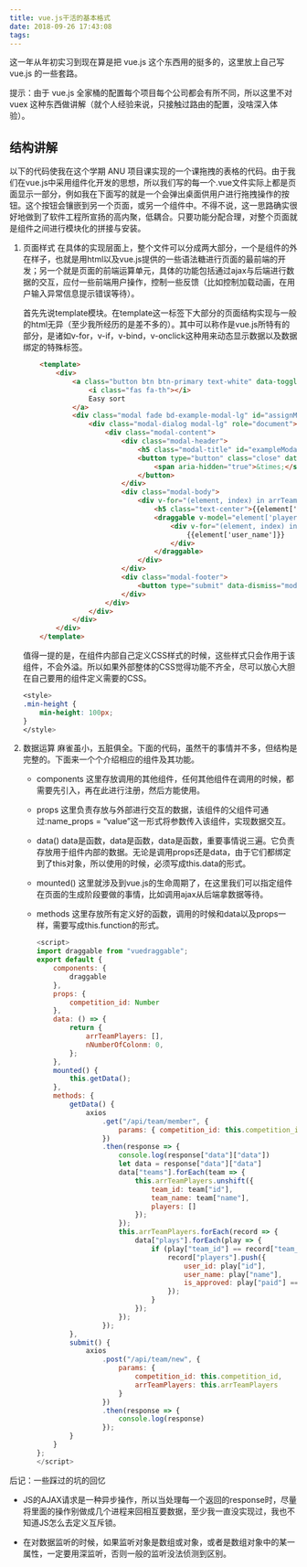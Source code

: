 ```yaml
---
title: vue.js干活的基本格式
date: 2018-09-26 17:43:08
tags:
---
```


这一年从年初实习到现在算是把 vue.js 这个东西用的挺多的，这里放上自己写 vue.js 的一些套路。

提示：由于 vue.js 全家桶的配置每个项目每个公司都会有所不同，所以这里不对 vuex 这种东西做讲解（就个人经验来说，只接触过路由的配置，没啥深入体验）。

## 结构讲解

以下的代码使我在这个学期 ANU 项目课实现的一个课拖拽的表格的代码。由于我们在vue.js中采用组件化开发的思想，所以我们写的每一个.vue文件实际上都是页面显示一部分，例如我在下面写的就是一个会弹出桌面供用户进行拖拽操作的按钮。这个按钮会镶嵌到另一个页面，或另一个组件中。不得不说，这一思路确实很好地做到了软件工程所宣扬的高内聚，低耦合。只要功能分配合理，对整个页面就是组件之间进行模块化的拼接与安装。

1. 页面样式
    在具体的实现层面上，整个文件可以分成两大部分，一个是组件的外在样子，也就是用html以及vue.js提供的一些语法糖进行页面的最前端的开发；另一个就是页面的前端运算单元，具体的功能包括通过ajax与后端进行数据的交互，应付一些前端用户操作，控制一些反馈（比如控制加载动画，在用户输入异常信息提示错误等待）。

    首先先说template模块。在template这一标签下大部分的页面结构实现与一般的html无异（至少我所经历的是差不多的）。其中可以称作是vue.js所特有的部分，是诸如v-for，v-if，v-bind，v-onclick这种用来动态显示数据以及数据绑定的特殊标签。

    ```html
        <template>
            <div>
                <a class="button btn btn-primary text-white" data-toggle="modal" data-target="#assignModal">
                    <i class="fas fa-th"></i>
                    Easy sort
                </a>
                <div class="modal fade bd-example-modal-lg" id="assignModal" tabindex="-1" role="dialog" aria-labelledby="exampleModalLabel" aria-hidden="true">
                    <div class="modal-dialog modal-lg" role="document">
                        <div class="modal-content">
                            <div class="modal-header">
                                <h5 class="modal-title" id="exampleModalLabel">Add New Team</h5>
                                <button type="button" class="close" data-dismiss="modal" aria-label="Close">
                                    <span aria-hidden="true">&times;</span>
                                </button>
                            </div>
                            <div class="modal-body">
                                <div v-for="(element, index) in arrTeamPlayers" :key="index" class="list-group col-md-2 float-left min-height">
                                    <h5 class="text-center">{{element['team_name']}}</h5>
                                    <draggable v-model="element['players']" :options="{group:'people'}" class="min-height">
                                        <div v-for="(element, index) in element['players']" :key="index" class="list-group-item text-center" v-bind:class="{'list-group-item-danger': !element['is_approved']}">
                                            {{element['user_name']}}
                                        </div>
                                    </draggable>
                                </div>
                            </div>
                            <div class="modal-footer">
                                <button type="submit" data-dismiss="modal" aria-label="Close" class="btn btn-primary form-control" @click="submit">Submit the assignment</button>
                            </div>
                        </div>
                    </div>
                </div>
            </div>
        </template>
    ```

    值得一提的是，在组件内部自己定义CSS样式的时候，这些样式只会作用于该组件，不会外溢。所以如果外部整体的CSS觉得功能不齐全，尽可以放心大胆在自己要用的组件定义需要的CSS。

    ```CSS
    <style>
    .min-height {
        min-height: 100px;
    }
    </style>
    ```

2. 数据运算
    麻雀虽小，五脏俱全。下面的代码，虽然干的事情并不多，但结构是完整的。下面来一个个介绍相应的组件及其功能。
    - components
        这里存放调用的其他组件，任何其他组件在调用的时候，都需要先引入，再在此进行注册，然后方能使用。

    - props
        这里负责存放与外部进行交互的数据，该组件的父组件可通过:name_props = “value”这一形式将参数传入该组件，实现数据交互。

    - data()
        data是函数，data是函数，data是函数，重要事情说三遍。它负责存放用于组件内部的数据。无论是调用props还是data，由于它们都绑定到了this对象，所以使用的时候，必须写成this.data的形式。

    - mounted()
        这里就涉及到vue.js的生命周期了，在这里我们可以指定组件在页面的生成阶段要做的事情，比如调用ajax从后端拿数据等待。

    - methods
        这里存放所有定义好的函数，调用的时候和data以及props一样，需要写成this.function的形式。

        ```js
        <script>
        import draggable from "vuedraggable";
        export default {
            components: {
                draggable
            },
            props: {
                competition_id: Number
            },
            data: () => {
                return {
                    arrTeamPlayers: [],
                    nNumberOfColonm: 0,
                };
            },
            mounted() {
                this.getData();
            },
            methods: {
                getData() {
                    axios
                        .get("/api/team/member", {
                            params: { competition_id: this.competition_id }
                        })
                        .then(response => {
                            console.log(response["data"]["data"])
                            let data = response["data"]["data"]
                            data["teams"].forEach(team => {
                                this.arrTeamPlayers.unshift({
                                    team_id: team["id"],
                                    team_name: team["name"],
                                    players: []
                                });
                            });
                            this.arrTeamPlayers.forEach(record => {
                                data["plays"].forEach(play => {
                                    if (play["team_id"] == record["team_id"]) {
                                        record["players"].push({
                                            user_id: play["id"],
                                            user_name: play["name"],
                                            is_approved: play["paid"] == 0 ? false : true
                                        });
                                    }
                                });
                            });
                        });
                },
                submit() {
                    axios
                        .post("/api/team/new", {
                            params: {
                                competition_id: this.competition_id,
                                arrTeamPlayers: this.arrTeamPlayers
                            }
                        })
                        .then(response => {
                            console.log(response)
                        });
                }
            }
        };
        </script>
        ```

后记：一些踩过的坑的回忆

- JS的AJAX请求是一种异步操作，所以当处理每一个返回的response时，尽量将里面的操作别做成几个进程来回相互要数据，至少我一直没实现过，我也不知道JS怎么去定义互斥锁。

- 在对数据监听的时候，如果监听对象是数组或对象，或者是数组对象中的某一属性，一定要用深监听，否则一般的监听没法侦测到区别。
